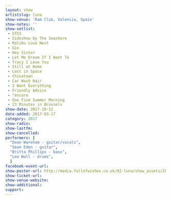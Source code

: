 ```yaml
---
layout: show
artistslug: luna
show-venue: 'Ram Club, Valencia, Spain'
show-notes: ''
show-setlist: 
 - GTX3
 - Sideshow by The Seashore
 - Malibu Love Nest
 - Gin
 - Hey Sister
 - Let Me Dream If I Want To
 - Tracy I Love You
 - Still at Home
 - Lost in Space
 - Chinatown
 - Car Wash Hair
 - I Want Everything
 - Friendly Advice
 - ^encore
 - One Fine Summer Morning
 - 23 Minutes in Brussels
show-date: 2017-10-12
date-added: 2017-03-17
category: 2017
show-radio: 
show-lastfm: 
show-cancelled: 
performers: [
  "Dean Wareham - guitar/vocals",
  "Sean Eden - guitar",
  "Britta Phillips - bass",
  "Lee Wall - drums",
  ]
facebook-event-url: 
show-poster-url: http://media.fullofwishes.co.uk/02-luna/show_assets/2017-10/_master/luna-spain-2017-10.jpg
show-ticket-url: 
show-venue-website: 
show-additional: 
support:
---
```

